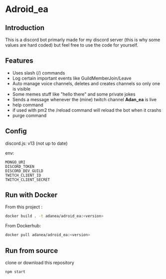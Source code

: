 # Adroid_ea

## Introduction 

This is a discord bot primarly made for my discord server (this is why some values are hard coded) but feel free to use the code for yourself.

## Features

- Uses slash (/) commands
- Log certain important events like GuildMemberJoin/Leave
- Auto manage voice channels, deletes and creates channels so only one is visible
- Some memes stuff like "hello there" and some private jokes
- Sends a message whenever the (mine) twitch channel **Adan_ea** is live
- help command
- if used with pm2 the /reload command will reload the bot when it crashs
- purge command 

## Config

discord.js: v13 (not up to date)

env: 
```
MONGO_URI
DISCORD_TOKEN
DISCORD_DEV_GUILD
TWITCH_CLIENT_ID
TWITCH_CLIENT_SECRET
```

## Run with Docker
From this project : 
```sh
docker build . -t adanea/adroid_ea:<version>
```

From Dockerhub:
```sh
docker pull adanea/adroid_ea:<version>
```

## Run from source

clone or download this repository

```sh
npm start
```